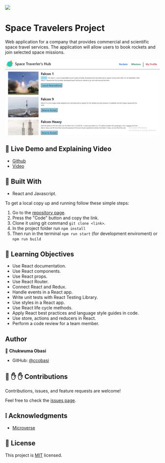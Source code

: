 ![](https://img.shields.io/badge/Microverse-blueviolet)

# Space Travelers Project

Web application for a company that provides commercial and scientific space travel services. The application will allow users to book rockets and join selected space missions.

![screenshot](./src/assets/screenshot.png)  


## :red_circle: Live Demo and Explaining Video

- [Github](https://ccobasi.github.io/space-travelers/) 
- [Video](https://www.loom.com/share/c4946672969745be831602e4852e3db4)

## :hammer: Built With

- React and Javascript.

To get a local copy up and running follow these simple steps:

1. Go to the [repository page](https://github.com/ccobasi/space-travelers/).
2. Press the "Code" button and copy the link.
3. Clone it using git command `git clone <link>`.
4. In the project folder run `npm install`
5. Then run in the terminal `npm run start` (for development enviroment) or `npm run build`

## :blue_book: Learning Objectives

- Use React documentation.
- Use React components.
- Use React props.
- Use React Router.
- Connect React and Redux.
- Handle events in a React app.
- Write unit tests with React Testing Library.
- Use styles in a React app.
- Use React life cycle methods.
- Apply React best practices and language style guides in code.
- Use store, actions and reducers in React.
- Perform a code review for a team member.

## Author

👤 **Chukwuma Obasi**

- GitHub: [@ccobasi](https://github.com/ccobasi)

## 🤝 :raised_hand: :raised_hand: Contributions

Contributions, issues, and feature requests are welcome!

Feel free to check the [issues page](https://github.com/ccobasi/space-travelers/issues).

## :grey_exclamation: Acknowledgments

- [Microverse](https://www.microverse.org/)

## 📝 License

This project is [MIT](LICENSE) licensed.
